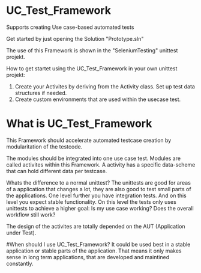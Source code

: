 # UC_Test_Framework
Supports creating Use case-based automated tests

Get started by just opening the Solution "Prototype.sln"

The use of this Framework is shown in the "SeleniumTesting" unittest projekt.

How to get startet using the UC_Test_Framework in your own unittest projekt:

1. Create your Activites by deriving from the Activity class. Set up test data structures if needed.
2. Create custom environments that are used within the usecase test.

# What is UC_Test_Framework

This Framework should accelerate automated testcase creation by modularitation of the testcode. 

The modules should be integrated into one use case test. Modules are called activites within this Framework. A activity has a specific data-scheme that can hold different data per testcase.  

Whats the difference to a normal unittest? The unittests are good for areas of a application that changes a lot, they are also good to test small parts of the applications. One level further you have integration tests. And on this level you expect stable functionality. On this level the tests only uses unittests to achieve a higher goal: Is my use case working? Does the overall workflow still work?  

The design of the activites are totally depended on the AUT (Application under Test). 


#When should I use UC_Test_Framework? 
It could be used best in a stable application or stable parts of the application. That means it only makes sense in long term applications, that are developed and maintined constantly. 